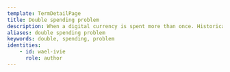 ```yaml
---
template: TermDetailPage
title: Double spending problem
description: When a digital currency is spent more than once. Historically this was a problem with early versions of cryptocurrencies.  Bitcoin was the first cryptocurrency to solve this problem.
aliases: double spending problem
keywords: double, spending, problem
identities: 
    - id: wael-ivie
      role: author
---
```

